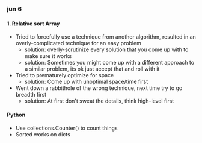 ### jun 6
#### 1. Relative sort Array
* Tried to forcefully use a technique from another algorithm, resulted in an overly-complicated technique for an easy problem 
    * solution: overly-scrutinize every solution that you come up with to make sure it works
    * solution: Sometimes you might come up with a different approach to a similar problem, its ok just accept that and roll with it  
* Tried to prematurely optimize for space
    * solution: Come up with unoptimal space/time first
* Went down a rabbithole of the wrong technique, next time try to go breadth first
    * solution: At first don't sweat the details, think high-level first 


#### Python
* Use collections.Counter() to count things
* Sorted works on dicts